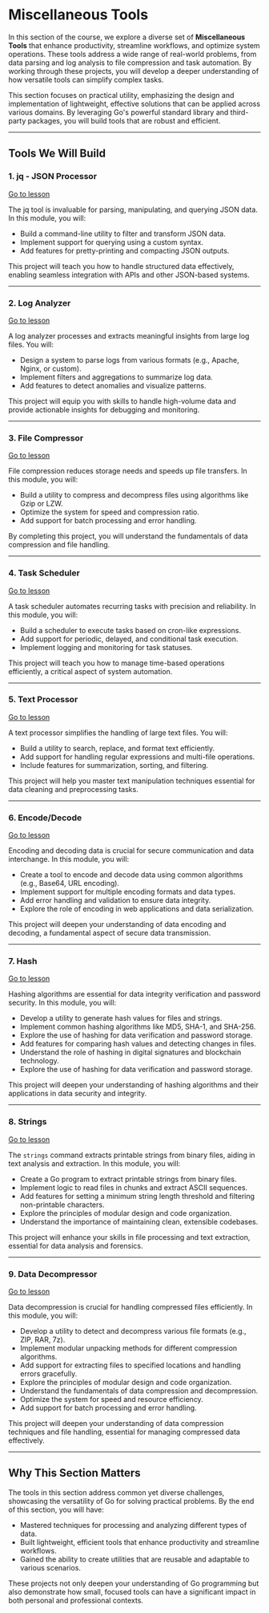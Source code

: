 # Miscellaneous Tools

In this section of the course, we explore a diverse set of **Miscellaneous Tools** that enhance productivity, streamline workflows, and optimize system operations. These tools address a wide range of real-world problems, from data parsing and log analysis to file compression and task automation. By working through these projects, you will develop a deeper understanding of how versatile tools can simplify complex tasks.

This section focuses on practical utility, emphasizing the design and implementation of lightweight, effective solutions that can be applied across various domains. By leveraging Go's powerful standard library and third-party packages, you will build tools that are robust and efficient.

---

## Tools We Will Build

### 1. jq - JSON Processor
[Go to lesson](Go-Tools-JQ.md)

The jq tool is invaluable for parsing, manipulating, and querying JSON data. In this module, you will:
- Build a command-line utility to filter and transform JSON data.
- Implement support for querying using a custom syntax.
- Add features for pretty-printing and compacting JSON outputs.

This project will teach you how to handle structured data effectively, enabling seamless integration with APIs and other JSON-based systems.

---

### 2. Log Analyzer
[Go to lesson](Go-Tools-Log-Analyzer.md)

A log analyzer processes and extracts meaningful insights from large log files. You will:
- Design a system to parse logs from various formats (e.g., Apache, Nginx, or custom).
- Implement filters and aggregations to summarize log data.
- Add features to detect anomalies and visualize patterns.

This project will equip you with skills to handle high-volume data and provide actionable insights for debugging and monitoring.

---

### 3. File Compressor
[Go to lesson](Go-Tools-File-Compressor.md)

File compression reduces storage needs and speeds up file transfers. In this module, you will:
- Build a utility to compress and decompress files using algorithms like Gzip or LZW.
- Optimize the system for speed and compression ratio.
- Add support for batch processing and error handling.

By completing this project, you will understand the fundamentals of data compression and file handling.

---

### 4. Task Scheduler
[Go to lesson](Go-Tools-Task-Scheduler.md)

A task scheduler automates recurring tasks with precision and reliability. In this module, you will:
- Build a scheduler to execute tasks based on cron-like expressions.
- Add support for periodic, delayed, and conditional task execution.
- Implement logging and monitoring for task statuses.

This project will teach you how to manage time-based operations efficiently, a critical aspect of system automation.

---

### 5. Text Processor
[Go to lesson](Go-Tools-Text-Processor.md)

A text processor simplifies the handling of large text files. You will:
- Build a utility to search, replace, and format text efficiently.
- Add support for handling regular expressions and multi-file operations.
- Include features for summarization, sorting, and filtering.

This project will help you master text manipulation techniques essential for data cleaning and preprocessing tasks.

---

### 6. Encode/Decode
[Go to lesson](Go-Tools-Encode-Decode.md)

Encoding and decoding data is crucial for secure communication and data interchange. In this module, you will:
- Create a tool to encode and decode data using common algorithms (e.g., Base64, URL encoding).
- Implement support for multiple encoding formats and data types.
- Add error handling and validation to ensure data integrity.
- Explore the role of encoding in web applications and data serialization. 

This project will deepen your understanding of data encoding and decoding, a fundamental aspect of secure data transmission.

---

### 7. Hash
[Go to lesson](Go-Tools-Hash.md)

Hashing algorithms are essential for data integrity verification and password security. In this module, you will:
- Develop a utility to generate hash values for files and strings.
- Implement common hashing algorithms like MD5, SHA-1, and SHA-256.
- Explore the use of hashing for data verification and password storage.
- Add features for comparing hash values and detecting changes in files.
- Understand the role of hashing in digital signatures and blockchain technology.
- Explore the use of hashing for data verification and password storage.

This project will deepen your understanding of hashing algorithms and their applications in data security and integrity.

---

### 8. Strings
[Go to lesson](Go-Tools-Strings.md)

The `strings` command extracts printable strings from binary files, aiding in text analysis and extraction. In this module, you will:
- Create a Go program to extract printable strings from binary files.
- Implement logic to read files in chunks and extract ASCII sequences.
- Add features for setting a minimum string length threshold and filtering non-printable characters.
- Explore the principles of modular design and code organization.
- Understand the importance of maintaining clean, extensible codebases.

This project will enhance your skills in file processing and text extraction, essential for data analysis and forensics.

---

### 9. Data Decompressor
[Go to lesson](Go-Tools-Decompress.md)

Data decompression is crucial for handling compressed files efficiently. In this module, you will:
- Develop a utility to detect and decompress various file formats (e.g., ZIP, RAR, 7z).
- Implement modular unpacking methods for different compression algorithms.
- Add support for extracting files to specified locations and handling errors gracefully.
- Explore the principles of modular design and code organization.
- Understand the fundamentals of data compression and decompression.
- Optimize the system for speed and resource efficiency.
- Add support for batch processing and error handling.

This project will deepen your understanding of data compression techniques and file handling, essential for managing compressed data effectively.

---

## Why This Section Matters

The tools in this section address common yet diverse challenges, showcasing the versatility of Go for solving practical problems. By the end of this section, you will have:
- Mastered techniques for processing and analyzing different types of data.
- Built lightweight, efficient tools that enhance productivity and streamline workflows.
- Gained the ability to create utilities that are reusable and adaptable to various scenarios.

These projects not only deepen your understanding of Go programming but also demonstrate how small, focused tools can have a significant impact in both personal and professional contexts.

